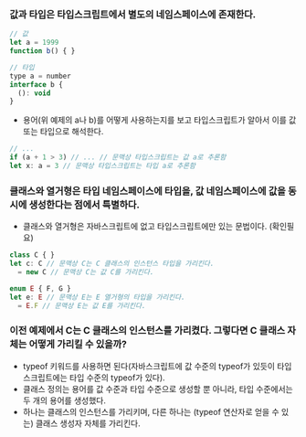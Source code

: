 ### 값과 타입은 타입스크립트에서 별도의 네임스페이스에 존재한다.

```javascript
// 값
let a = 1999
function b() { }

// 타입
type a = number
interface b {
  (): void
}
```

- 용어(위 예제의 a나 b)를 어떻게 사용하는지를 보고 타입스크립트가 알아서 이를 값 또는 타입으로 해석한다.

```javascript
// ...
if (a + 1 > 3) // ... // 문맥상 타입스크립트는 값 a로 추론함
let x: a = 3 // 문맥상 타입스크립트는 타입 a로 추론함
```

### 클래스와 열거형은 타입 네임스페이스에 타입을, 값 네임스페이스에 값을 동시에 생성한다는 점에서 특별하다.

- 클래스와 열거형은 자바스크립트에 없고 타입스크립트에만 있는 문법이다. (확인필요)

```javascript
class C { }
let c: C // 문맥상 C는 C 클래스의 인스턴스 타입을 가리킨다.
  = new C // 문맥상 C는 값 C를 가리킨다.

enum E { F, G }
let e: E // 문맥상 E는 E 열거형의 타입을 가리킨다.
  = E.F // 문맥상 E는 값 E를 가리킨다.
```

### 이전 예제에서 C는 C 클래스의 인스턴스를 가리켰다. 그렇다면 C 클래스 자체는 어떻게 가리킬 수 있을까?

- typeof 키워드를 사용하면 된다(자바스크립트에 값 수준의 typeof가 있듯이 타입스크립트에는 타입 수준의 typeof가 있다).
- 클래스 정의는 용어를 값 수준과 타입 수준으로 생성할 뿐 아니라, 타입 수준에서는 두 개의 용어를 생성했다.
- 하나는 클래스의 인스턴스를 가리키며, 다른 하나는 (typeof 연산자로 얻을 수 있는) 클래스 생성자 자체를 가리킨다.
